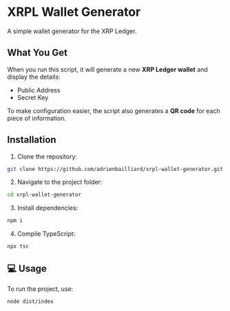 # XRPL Wallet Generator

A simple wallet generator for the XRP Ledger.

## What You Get

When you run this script, it will generate a new **XRP Ledger wallet** and display the details: 
+ Public Address
+ Secret Key  

To make configuration easier, the script also generates a **QR code** for each piece of information.

## Installation

1. Clone the repository:
```sh
git clone https://github.com/adrienbailliard/xrpl-wallet-generator.git
```

2. Navigate to the project folder:
```sh
cd xrpl-wallet-generator
```

3. Install dependencies:
```sh
npm i
```

4. Compile TypeScript:
```sh
npx tsc
```

## 💻 Usage

To run the project, use:
```sh
node dist/index
```
